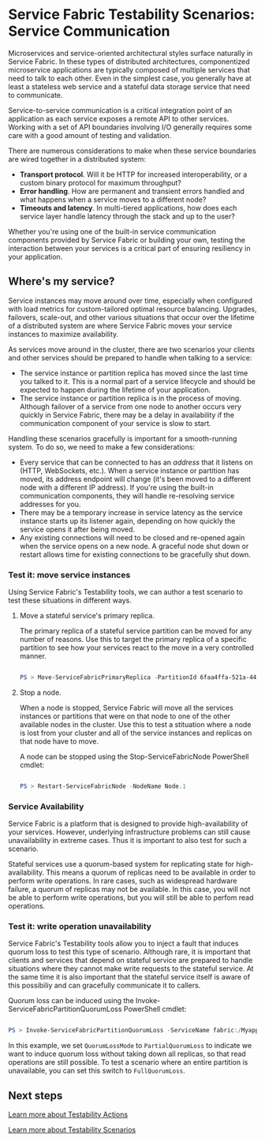 <properties 
   pageTitle="Testability: service communication | Windows Azure" 
   description="Service-to-service communication is a critical integration point of a Service Fabric application. This article discusses design consideration and testing techniques." 
   services="service-fabric" 
   documentationCenter=".net" 
   authors="vturecek" 
   manager="timlt" 
   editor=""/>

<tags
	ms.service="service-fabric"
	ms.date="08/25/2015"
	wacn.date=""/>

<!-- deleted by customization
# Service Fabric Testability scenarios: service communication
-->
<!-- keep by customization: begin -->
# Service Fabric Testability Scenarios: Service Communication
<!-- keep by customization: end -->

Microservices and service-oriented architectural styles surface naturally in Service Fabric. In these types of distributed architectures, componentized microservice applications are typically composed of multiple services that need to talk to each other. Even in the simplest case, you generally have at least a stateless web service and a stateful data storage service that need to communicate.

Service-to-service communication is a critical integration point of an application as each service exposes a remote API to other services. Working with a set of API boundaries involving I/O generally requires some care with a good amount of testing and validation. 

There are numerous considerations to make when these service boundaries are wired together in a distributed system:

 - **Transport protocol**. Will it be HTTP for increased interoperability, or a custom binary protocol for maximum throughput?
 - **Error handling**. How are permanent and transient errors handled and what happens when a service moves to a different node?
 - **Timeouts and latency**. In multi-tiered applications, how does each service layer handle latency through the stack and up to the user?

Whether you're using one of the built-in service communication components provided by Service Fabric or building your own, testing the interaction between your services is a critical part of ensuring resiliency in your application.

## Where's my service?

Service instances may move around over time, especially when configured with load metrics for custom-tailored optimal resource balancing. Upgrades, failovers, scale-out, and other various situations that occur over the lifetime of a distributed system are where Service Fabric moves your service instances to maximize availability.

As services move around in the cluster, there are two scenarios your clients and other services should be prepared to handle when talking to a service:

 + The service instance or partition replica has moved since the last time you talked to it. This is a normal part of a service lifecycle and should be expected to happen during the lifetime of your application.
 + The service instance or partition replica is in the process of moving. Although failover of a service from one node to another occurs very quickly in Service Fabric, there may be a delay in availability if the communication component of your service is slow to start.

Handling these scenarios gracefully is important for a smooth-running system. To do so, we need to make a few considerations:

+ Every service that can be connected to has an *address* that it listens on (HTTP, WebSockets, etc.). When a service instance or partition has moved, its address endpoint will change (it's been moved to a different node with a different IP address). If you're using the built-in communication components, they will handle re-resolving service addresses for you. 
+ There may be a temporary increase in service latency as the service instance starts up its listener again, depending on how quickly the service opens it after being moved.
+ Any existing connections will need to be closed and re-opened again when the service opens on a new node. A graceful node shut down or restart allows time for existing connections to be gracefully shut down.

### Test it: move service instances

Using Service Fabric's Testability tools, we can author a test scenario to test these situations in different ways.

1. Move a stateful service's primary replica.
 
    The primary replica of a stateful service partition can be moved for any number of reasons. Use this to target the primary replica of a specific partition to see how your services react to the move in a very controlled manner.

    ```powershell

    PS > Move-ServiceFabricPrimaryReplica -PartitionId 6faa4ffa-521a-44e9-8351-dfca0f7e0466 -ServiceName fabric:/MyApplication/MyService

    ```

2. Stop a node.

    When a node is stopped, Service Fabric will move all the services instances or partitions that were on that node to one of the other available nodes in the cluster. Use this to test a stituation where a node is lost from your cluster and all of the service instances and replicas on that node have to move.

    A node can be stopped using the Stop-ServiceFabricNode PowerShell cmdlet:

    ```powershell

    PS > Restart-ServiceFabricNode -NodeName Node.1

    ```

    
    


### Service Availability

Service Fabric is a platform that is designed to provide high-availability of your services. However, underlying infrastructure problems can still cause unavailability in extreme cases. Thus it is important to also test for such a scenario.

Stateful services use a quorum-based system for replicating state for high-availability. This means a quorum of replicas need to be available in order to perform write operations. In rare cases, such as widespread hardware failure, a quorum of replicas may not be available. In this case, you will not be able to perform write operations, but you will still be able to perfom read operations.

### Test it: write operation unavailability

Service Fabric's Testability tools allow you to inject a fault that induces quorum loss to test this type of scenario. Although rare, it is important that clients and services that depend on stateful service are prepared to handle situations where they cannot make write requests to the stateful service. At the same time it is also important that the stateful service itself is aware of this possibiliy and can gracefully communicate it to callers. 

Quorum loss can be induced using the Invoke-ServiceFabricPartitionQuorumLoss PowerShell cmdlet:

```powershell

PS > Invoke-ServiceFabricPartitionQuorumLoss -ServiceName fabric:/Myapplication/MyService -QuorumLossMode PartialQuorumLoss -QuorumLossDurationInSeconds 20

```

In this example, we set `QuorumLossMode` to `PartialQuorumLoss` to indicate we want to induce quorum loss without taking down all replicas, so that read operations are still possible. To test a scenario where an entire partition is unavailable, you can set this switch to `FullQuorumLoss`.

## Next steps

[Learn more about Testability Actions](/documentation/articles/service-fabric-testability-actions)

[Learn more about Testability Scenarios](/documentation/articles/service-fabric-testability-scenarios) 